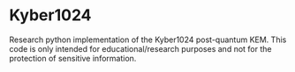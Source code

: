 # Kyber1024

Research python implementation of the Kyber1024 post-quantum KEM.
This code is only intended for educational/research purposes and not for the protection of sensitive information.
